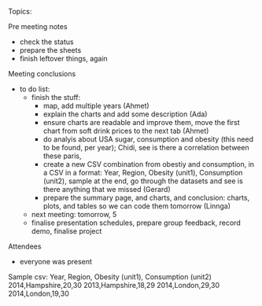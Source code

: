 Topics:

Pre meeting notes

- check the status
- prepare the sheets
- finish leftover things, again


Meeting conclusions

- to do list:
	- finish the stuff:
		- map, add multiple years (Ahmet)
		- explain the charts and add some description (Ada)
		- ensure charts are readable and improve them, move the first chart from soft drink prices to the next tab (Ahmet)
		- do analyis about USA sugar, consumption and obesity (this need to be found, per year); Chidi, see is there a correlation between these paris, 
		- create a new CSV combination from obestiy and consumption, in a CSV in a format:	Year, Region, Obesity (unit1), Consumption (unit2), sample at the end, go through the datasets and see is there anything that we missed (Gerard)
		- prepare the summary page, and charts, and conclusion: charts, plots, and tables  so we can code them tomorrow (Linnga)
	- next meeting: tomorrow, 5
	- finalise presentation schedules, prepare group feedback, record demo, finalise project

Attendees
- everyone was present


Sample csv:
Year, Region, Obesity (unit1), Consumption (unit2)
2014,Hampshire,20,30
2013,Hampshire,18,29
2014,London,29,30
2014,London,19,30
